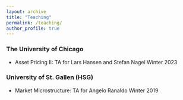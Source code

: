 ```yaml
---
layout: archive
title: "Teaching"
permalink: /teaching/
author_profile: true
---
```


### The University of Chicago
* Asset Pricing II: TA for Lars Hansen and Stefan Nagel 
  Winter 2023

### University of St. Gallen (HSG)
* Market Microstructure: TA for Angelo Ranaldo
  Winter 2019

